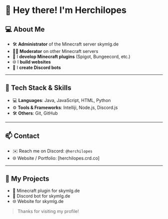 # 👋 Hey there! I'm Herchilopes

## 💻 About Me

- 🛠️ **Administrator** of the Minecraft server skymlg.de
- 🧑‍⚖️ **Moderator** on other Minecraft servers
- 🔌 I **develop Minecraft plugins** (Spigot, Bungeecord, etc.)
- 🌐 I **build websites**
- 🤖 I **create Discord bots**

---

## 🧪 Tech Stack & Skills

- 💻 **Languages**: Java, JavaScript, HTML, Python
- ⚙️ **Tools & Frameworks**: Intelliji, Node.js, Discord.js
- 🛠️ **Others**: Git, GitHub

---

## 📫 Contact

- ✉️ Reach me on Discord: `@herchilopes`
- 🌐 Website / Portfolio: [herchilopes.crd.co]

---

## 🚀 My Projects

- 🔧 Minecraft plugin for skymlg.de
- 🤖 Discord bot for skymlg.de
- 🌐 Website for skymlg.de

> Thanks for visiting my profile!
